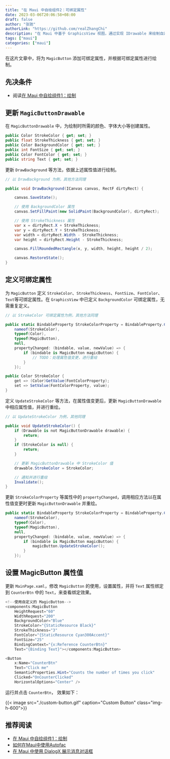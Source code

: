 ```yaml
---
title: "在 Maui 中自绘组件2：可绑定属性"
date: 2023-03-06T20:06:58+08:00
draft: false
author: "张驰"
authorLink: "https://github.com/realZhangChi"
description: "在 Maui 中基于 GraphicsView 视图，通过实现 IDrawable 来绘制自定义组件"
tags: ["maui"]
categories: ["maui"]
---
```


在这片文章中，将为 `MagicButton` 添加可绑定属性，并根据可绑定属性进行绘制。

## 先决条件

- 阅读[在 Maui 中自绘组件1：绘制](https://zhangchi.io/posts/custom-component-in-maui-1/)

## 更新 `MagicButtonDrawable`

在 `MagicButtonDrawable` 中，为绘制时所需的颜色、字体大小等创建属性。

``` csharp
public Color StrokeColor { get; set; }
public float StrokeThickness { get; set; }
public Color BackgroundColor { get; set; }
public int FontSize { get; set; }
public Color FontColor { get; set; }
public string Text { get; set; }
```

更新 `DrawBackground` 等方法，依据上述属性值进行绘制。

``` csharp
// 以 DrawBackground 为例，其他方法同理

public void DrawBackground(ICanvas canvas, RectF dirtyRect) {

    canvas.SaveState();

    // 使用 BackgroundColor 属性
    canvas.SetFillPaint(new SolidPaint(BackgroundColor), dirtyRect);

    // 使用 StrokeThickness 属性
    var x = dirtyRect.X + StrokeThickness;
    var y = dirtyRect.Y + StrokeThickness;
    var width = dirtyRect.Width - StrokeThickness;
    var height = dirtyRect.Height - StrokeThickness;

    canvas.FillRoundedRectangle(x, y, width, height, height / 2);

    canvas.RestoreState();
}
```

## 定义可绑定属性

为 `MagicButton` 定义 `StrokeColor`、`StrokeThickness`、`FontSize`、`FontColor`、`Text`等可绑定属性。在 `GraphicsView` 中已定义 `BackgroundColor` 可绑定属性，无需重复定义。

``` csharp
// 以 StrokeColor 可绑定属性为例，其他方法同理

public static BindableProperty StrokeColorProperty = BindableProperty.Create(
    nameof(StrokeColor),
    typeof(Color),
    typeof(MagicButton),
    null,
    propertyChanged: (bindable, value, newValue) => {
        if (bindable is MagicButton magicButton) {
            // TODO：处理属性值变更，进行重绘
        }
    });

public Color StrokeColor {
    get => (Color)GetValue(FontColorProperty);
    set => SetValue(FontColorProperty, value);
}
```

定义 `UpdateStrokeColor` 等方法，在属性值变更后，更新 `MagicButtonDrawable` 中相应属性值，并进行重绘。

``` csharp
// 以 UpdateStrokeColor 为例，其他同理

public void UpdateStrokeColor() {
    if (Drawable is not MagicButtonDrawable drawable) {
        return;
    }
    if (StrokeColor is null) {
        return;
    }

    // 更新 MagicButtonDrawable 中 StrokeColor 值
    drawable.StrokeColor = StrokeColor;

    // 通知并进行重绘
    Invalidate();
}

```

更新 `StrokeColorProperty` 等属性中的 `propertyChanged`，调用相应方法以在属性值变更时更新 `MagicButtonDrawable` 并重绘。

``` csharp
public static BindableProperty StrokeColorProperty = BindableProperty.Create(
    nameof(StrokeColor),
    typeof(Color),
    typeof(MagicButton),
    null,
    propertyChanged: (bindable, value, newValue) => {
        if (bindable is MagicButton magicButton) {
            magicButton.UpdateStrokeColor();
        }
    });
```

## 设置 MagicButton 属性值

更新 `MainPage.xaml`，修改 `MagicButton` 的使用，设置属性，并将 `Text` 属性绑定到 `CounterBtn` 中的 `Text`，来查看绑定效果。

``` csharp
<!--使用自定义的 MagicButton-->
<components:MagicButton
    HeightRequest="60"
    WidthRequest="200"
    BackgroundColor="Blue"
    StrokeColor="{StaticResource Black}"
    StrokeThickness="3"
    FontColor="{StaticResource Cyan300Accent}"
    FontSize="25"
    BindingContext="{x:Reference CounterBtn}"
    Text="{Binding Text}"></components:MagicButton>

<Button
    x:Name="CounterBtn"
    Text="Click me"
    SemanticProperties.Hint="Counts the number of times you click"
    Clicked="OnCounterClicked"
    HorizontalOptions="Center" />
```

运行并点击 `CounterBtn`， 效果如下：

{{< image src="./custom-button.gif" caption="Custom Button" class="img-h-600">}}

## 推荐阅读

- [在 Maui 中自绘组件1：绘制](https://zhangchi.io/posts/custom-component-in-maui-1/)
- [如何在Maui中使用Autofac](https://zhangchi.io/posts/use-autofac-in-maui/)
- [在 Maui 中使用 DialogX 展示消息对话框](https://zhangchi.io/posts/use-dialogx-in-maui/)
